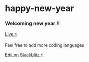 # happy-new-year

### Welcoming new year !!

[Live ⚡️](https://react-sfepcv.stackblitz.io)

Feel free to add more coding languages

[Edit on Stackblitz ⚡️](https://stackblitz.com/edit/react-sfepcv)
